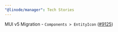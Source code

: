 ```yaml
---
"@linode/manager": Tech Stories
---
```


MUI v5 Migration - `Components > EntityIcon` ([#9125](https://github.com/linode/manager/pull/9125))
